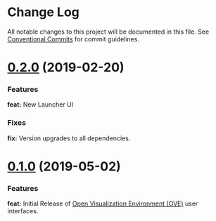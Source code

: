 # Change Log

All notable changes to this project will be documented in this file. See [Conventional Commits](https://conventionalcommits.org) for commit guidelines.

<a name="0.2.0"></a>
# [0.2.0](https://github.com/ove/ove/compare/v0.1.0...v0.2.0) (2019-02-20)

### Features

**feat:** New Launcher UI

### Fixes

**fix:** Version upgrades to all dependencies.

<a name="0.1.0"></a>
# [0.1.0](https://github.com/ove/ove-ui/compare/c4f9710...v0.1.0) (2019-05-02)

### Features

**feat:** Initial Release of [Open Visualization Environment (OVE)](https://github.com/ove/ove) user interfaces.
